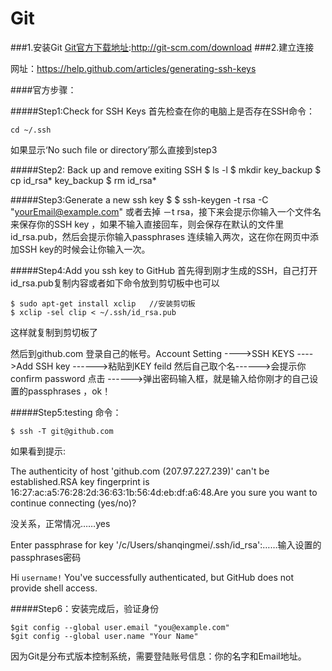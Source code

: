 # Git
###1.安装Git
[Git官方下载地址](http://git-scm.com/download):http://git-scm.com/download
###2.建立连接

网址：https://help.github.com/articles/generating-ssh-keys

####官方步骤：

#####Step1:Check for SSH Keys 
首先检查在你的电脑上是否存在SSH命令：
     		
	cd ~/.ssh
如果显示‘No such file or directory’那么直接到step3


#####Step2: Back up and remove exiting SSH
    $ ls -l
    $ mkdir key_backup 
    $ cp id_rsa* key_backup 
    $ rm id_rsa*

#####Step3:Generate a new ssh key
    $ $ ssh-keygen -t rsa -C "yourEmail@example.com" 
或者去掉 －t rsa，接下来会提示你输入一个文件名来保存你的SSH key ，如果不输入直接回车，则会保存在默认的文件里id_rsa.pub，然后会提示你输入passphrases 连续输入两次，这在你在网页中添加SSH key的时候会让你输入一次。

#####Step4:Add you ssh key to GitHub
首先得到刚才生成的SSH，自己打开id_rsa.pub复制内容或者如下命令放到剪切板中也可以

    $ sudo apt-get install xclip   //安装剪切板
    $ xclip -sel clip < ~/.ssh/id_rsa.pub 
    
这样就复制到剪切板了

然后到github.com 登录自己的帐号。Account Setting ---->SSH KEYS ---->Add SSH key ------>粘贴到KEY feild  然后自己取个名------>会提示你confirm password 点击 ------>弹出密码输入框，就是输入给你刚才的自己设置的passphrases ，ok！


#####Step5:testing
命令：

    $ ssh -T git@github.com
     
如果看到提示:
    
The authenticity of host 'github.com (207.97.227.239)' can't be established.RSA key fingerprint is 16:27:ac:a5:76:28:2d:36:63:1b:56:4d:eb:df:a6:48.Are you sure you want to continue connecting (yes/no)?
    
没关系，正常情况……yes

Enter passphrase for key '/c/Users/shanqingmei/.ssh/id_rsa':……输入设置的passphrases密码

Hi `username!` You've successfully authenticated, but GitHub does not provide shell access.


#####Step6：安装完成后，验证身份

	$git config --global user.email "you@example.com"
	$git config --global user.name "Your Name"
因为Git是分布式版本控制系统，需要登陆账号信息：你的名字和Email地址。